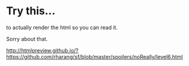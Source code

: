 # Try this...
to actually render the html so you can read it.

Sorry about that.

http://htmlpreview.github.io/?https://github.com/rharang/sf/blob/master/spoilers/noReally/level6.html

